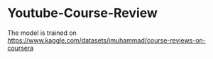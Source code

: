 # Youtube-Course-Review
 
 The model is trained on https://www.kaggle.com/datasets/imuhammad/course-reviews-on-coursera
